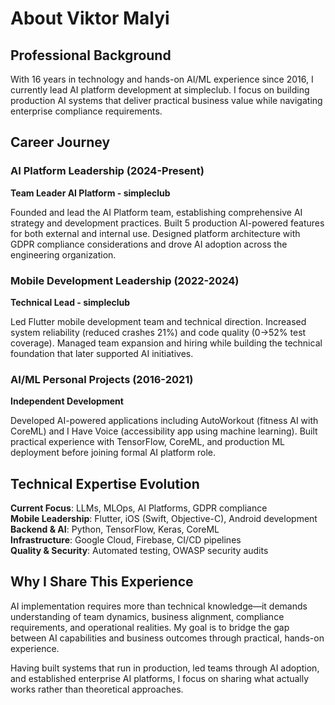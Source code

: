 # About Viktor Malyi

## Professional Background

With 16 years in technology and hands-on AI/ML experience since 2016, I currently lead AI platform development at simpleclub. I focus on building production AI systems that deliver practical business value while navigating enterprise compliance requirements.

## Career Journey

### AI Platform Leadership (2024-Present)
**Team Leader AI Platform - simpleclub**

Founded and lead the AI Platform team, establishing comprehensive AI strategy and development practices. Built 5 production AI-powered features for both external and internal use. Designed platform architecture with GDPR compliance considerations and drove AI adoption across the engineering organization.

### Mobile Development Leadership (2022-2024) 
**Technical Lead - simpleclub**

Led Flutter mobile development team and technical direction. Increased system reliability (reduced crashes 21%) and code quality (0→52% test coverage). Managed team expansion and hiring while building the technical foundation that later supported AI initiatives.

### AI/ML Personal Projects (2016-2021)
**Independent Development**

Developed AI-powered applications including AutoWorkout (fitness AI with CoreML) and I Have Voice (accessibility app using machine learning). Built practical experience with TensorFlow, CoreML, and production ML deployment before joining formal AI platform role.


## Technical Expertise Evolution

**Current Focus**: LLMs, MLOps, AI Platforms, GDPR compliance  
**Mobile Leadership**: Flutter, iOS (Swift, Objective-C), Android development  
**Backend & AI**: Python, TensorFlow, Keras, CoreML  
**Infrastructure**: Google Cloud, Firebase, CI/CD pipelines  
**Quality & Security**: Automated testing, OWASP security audits

## Why I Share This Experience

AI implementation requires more than technical knowledge—it demands understanding of team dynamics, business alignment, compliance requirements, and operational realities. My goal is to bridge the gap between AI capabilities and business outcomes through practical, hands-on experience.

Having built systems that run in production, led teams through AI adoption, and established enterprise AI platforms, I focus on sharing what actually works rather than theoretical approaches.